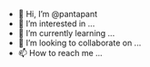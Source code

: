 - 👋 Hi, I’m @pantapant
- 👀 I’m interested in ...
- 🌱 I’m currently learning ...
- 💞️ I’m looking to collaborate on ...
- 📫 How to reach me ...

<!---
pantapant/pantapant is a ✨ special ✨ repository because its `README.md` (this file) appears on your GitHub profile.
You can click the Preview link to take a look at your changes.
--->
